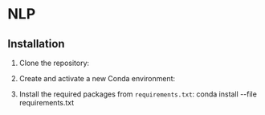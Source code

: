 # NLP

## Installation
1. Clone the repository:

2. Create and activate a new Conda environment:

3. Install the required packages from `requirements.txt`:
conda install --file requirements.txt
